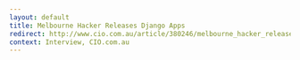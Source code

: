 ```yaml
---
layout: default
title: Melbourne Hacker Releases Django Apps
redirect: http://www.cio.com.au/article/380246/melbourne_hacker_releases_open_source_django_apps/
context: Interview, CIO.com.au
---
```

